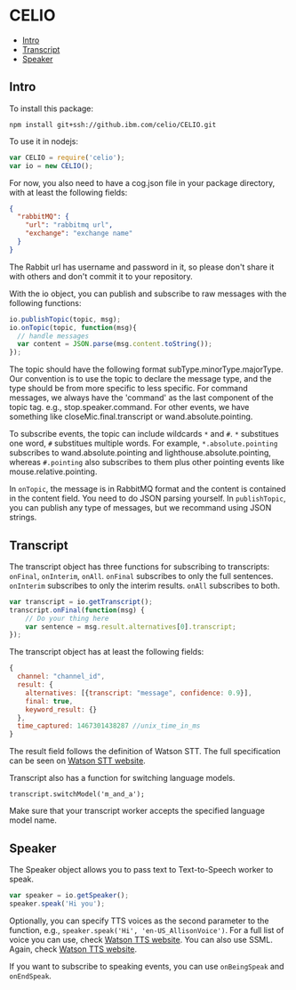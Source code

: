 # CELIO
<!-- TOC depthFrom:2 depthTo:6 insertAnchor:false orderedList:false updateOnSave:true withLinks:true -->

- [Intro](#intro)
- [Transcript](#transcript)
- [Speaker](#speaker)

<!-- /TOC -->

## Intro
To install this package:
```
npm install git+ssh://github.ibm.com/celio/CELIO.git
```

To use it in nodejs:
```javascript
var CELIO = require('celio');
var io = new CELIO();
```

For now, you also need to have a cog.json file in your package directory, with at least the following fields:
```json
{
  "rabbitMQ": {
    "url": "rabbitmq url",
    "exchange": "exchange name"
  }
}
```
The Rabbit url has username and password in it, so please don't share it with others and don't commit it to your repository.

With the io object, you can publish and subscribe to raw messages with the following functions:
```javascript
io.publishTopic(topic, msg);
io.onTopic(topic, function(msg){
  // handle messages
  var content = JSON.parse(msg.content.toString());
});
```
The topic should have the following format subType.minorType.majorType.
Our convention is to use the topic to declare the message type, and the type should be from more specific to less specific.
For command messages, we always have the 'command' as the last component of the topic tag. e.g., stop.speaker.command.
For other events, we have something like closeMic.final.transcript or wand.absolute.pointing.

To subscribe events, the topic can include wildcards `*` and `#`. `*` substitues one word, `#` substitues multiple words.
For example, `*.absolute.pointing` subscribes to wand.absolute.pointing and lighthouse.absolute.pointing, whereas `#.pointing` also subscribes to them plus other pointing events like mouse.relative.pointing.

In `onTopic`, the message is in RabbitMQ format and the content is contained in the content field. You need to do JSON parsing yourself.
In `publishTopic`, you can publish any type of messages, but we recommand using JSON strings.

## Transcript
The transcript object has three functions for subscribing to transcripts: `onFinal`, `onInterim`, `onAll`.
`onFinal` subscribes to only the full sentences.
`onInterim` subscribes to only the interim results.
`onAll` subscribes to both.
```javascript
var transcript = io.getTranscript();
transcript.onFinal(function(msg) {
    // Do your thing here
    var sentence = msg.result.alternatives[0].transcript;
});
```
The transcript object has at least the following fields:
```javascript
{
  channel: "channel_id",
  result: {
    alternatives: [{transcript: "message", confidence: 0.9}],
    final: true,
    keyword_result: {}
  },
  time_captured: 1467301438287 //unix_time_in_ms
}
```
The result field follows the definition of Watson STT.
The full specification can be seen on [Watson STT website](http://www.ibm.com/smarterplanet/us/en/ibmwatson/developercloud/doc/speech-to-text/output.shtml).

Transcript also has a function for switching language models.
```
transcript.switchModel('m_and_a');
``` 
Make sure that your transcript worker accepts the specified language model name.

## Speaker
The Speaker object allows you to pass text to Text-to-Speech worker to speak.
```javascript
var speaker = io.getSpeaker();
speaker.speak('Hi you');
```
Optionally, you can specify TTS voices as the second parameter to the function, e.g., `speaker.speak('Hi', 'en-US_AllisonVoice')`.
For a full list of voice you can use, check [Watson TTS website](http://www.ibm.com/watson/developercloud/doc/text-to-speech/http.shtml#voices).
You can also use SSML. Again, check [Watson TTS website](http://www.ibm.com/watson/developercloud/doc/text-to-speech/http.shtml#input).

If you want to subscribe to speaking events, you can use `onBeingSpeak` and `onEndSpeak`.
